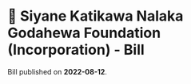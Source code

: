 # 📄  Siyane Katikawa Nalaka Godahewa Foundation (Incorporation) - Bill

Bill published on **2022-08-12**.
